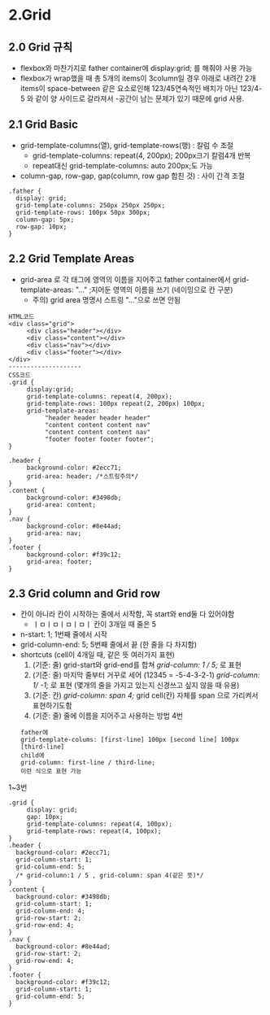 # 2.Grid
## 2.0 Grid 규칙
- flexbox와 마찬가지로 father container에 display:grid; 를 해줘야 사용 가능
- flexbox가 wrap했을 때 총 5개의 items이 3column일 경우 아래로 내려간 2개 items이 space-between 같은 요소로인해 123/45연속적인 배치가 아닌 123/4-5 와 같이 양 사이드로 갈라져서 -공간이 남는 문제가 있기 때문에 grid 사용. 

## 2.1 Grid Basic
- grid-template-columns(열), grid-template-rows(행) : 칼럼 수 조절
  - grid-template-columns: repeat(4, 200px); 200px크기 칼럼4개 반복 
  - repeat대신 grid-template-columns: auto 200px;도 가능
- column-gap, row-gap, gap(column, row gap 합친 것) : 사이 간격 조절

```
.father {
  display: grid;
  grid-template-columns: 250px 250px 250px;
  grid-template-rows: 100px 50px 300px;
  column-gap: 5px;
  row-gap: 10px;
}
```

## 2.2 Grid Template Areas
- grid-area 로 각 태그에 영역의 이름을 지어주고 father container에서 grid-template-areas: "..." ;지어둔 영역의 이름을 쓰기 (네이밍으로 칸 구분)
  - 주의) grid area 명명시 스트링 "..."으로 쓰면 안됨

```
HTML코드
<div class="grid">
     <div class="header"></div>
     <div class="content"></div>
     <div class="nav"></div>
     <div class="footer"></div>
</div>
--------------------
CSS코드
.grid {
     display:grid;
     grid-template-columns: repeat(4, 200px);
     grid-template-rows: 100px repeat(2, 200px) 100px;
     grid-template-areas:
          "header header header header"
          "content content content nav"
          "content content content nav"
          "footer footer footer footer";
}

.header {
     background-color: #2ecc71;
     grid-area: header; /*스트링주의*/
}
.content {
     background-color: #3498db;
     grid-area: content;
}
.nav {
     background-color: #8e44ad;
     grid-area: nav;
}
.footer {
     background-color: #f39c12;
     grid-area: footer;
}

```

## 2.3 Grid column and Grid row
- 칸이 아니라 칸이 시작하는 줄에서 시작함, 꼭 start와 end둘 다 있어야함
  - ㅣㅁㅣㅁㅣㅁㅣㅁㅣ 칸이 3개일 때 줄은 5
- n-start: 1; 1번째 줄에서 시작
- grid-column-end: 5; 5번째 줄에서 끝 (한 줄을 다 차지함)
- shortcuts (cell이 4개일 때, 같은 뜻 여러가지 표현)
  1. (기준: 줄) grid-start와 grid-end를 합쳐 _grid-column: 1 / 5;_ 로 표현
  2. (기준: 줄) 마지막 줄부터 거꾸로 세어 (12345 = -5-4-3-2-1) _grid-column: 1/ -1;_ 로 표현 (몇개의 줄을 가지고 있는지 신경쓰고 싶지 않을 때 유용)
  3. (기준: 칸) _grid-column: span 4;_ grid cell(칸) 자체를 span 으로 가리켜서 표현하기도함
  4. (기준: 줄) 줄에 이름을 지어주고 사용하는 방법 
    4번
    ```   
    father에 
    grid-template-colums: [first-line] 100px [second line] 100px [third-line]
    child에 
    grid-column: first-line / third-line; 
    이런 식으로 표현 가능
    ```

1~3번
```
.grid {
     display: grid;
     gap: 10px;
     grid-template-columns: repeat(4, 100px);
     grid-template-rows: repeat(4, 100px);
}
.header {
  background-color: #2ecc71;
  grid-column-start: 1;
  grid-column-end: 5;
  /* grid-column:1 / 5 , grid-column: span 4(같은 뜻)*/
}
.content {
  background-color: #3498db;
  grid-column-start: 1;
  grid-column-end: 4;
  grid-row-start: 2;
  grid-row-end: 4;
}
.nav {
  background-color: #8e44ad;
  grid-row-start: 2;
  grid-row-end: 4;
}
.footer {
  background-color: #f39c12;
  grid-column-start: 1;
  grid-column-end: 5;
}
```